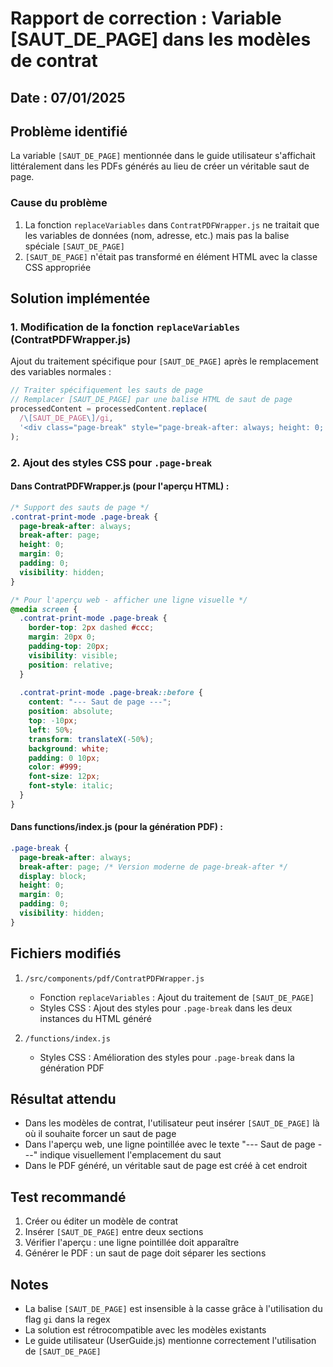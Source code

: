 # Rapport de correction : Variable [SAUT_DE_PAGE] dans les modèles de contrat

## Date : 07/01/2025

## Problème identifié

La variable `[SAUT_DE_PAGE]` mentionnée dans le guide utilisateur s'affichait littéralement dans les PDFs générés au lieu de créer un véritable saut de page.

### Cause du problème

1. La fonction `replaceVariables` dans `ContratPDFWrapper.js` ne traitait que les variables de données (nom, adresse, etc.) mais pas la balise spéciale `[SAUT_DE_PAGE]`
2. `[SAUT_DE_PAGE]` n'était pas transformé en élément HTML avec la classe CSS appropriée

## Solution implémentée

### 1. Modification de la fonction `replaceVariables` (ContratPDFWrapper.js)

Ajout du traitement spécifique pour `[SAUT_DE_PAGE]` après le remplacement des variables normales :

```javascript
// Traiter spécifiquement les sauts de page
// Remplacer [SAUT_DE_PAGE] par une balise HTML de saut de page
processedContent = processedContent.replace(
  /\[SAUT_DE_PAGE\]/gi,
  '<div class="page-break" style="page-break-after: always; height: 0; margin: 0; padding: 0;"></div>'
);
```

### 2. Ajout des styles CSS pour `.page-break`

#### Dans ContratPDFWrapper.js (pour l'aperçu HTML) :

```css
/* Support des sauts de page */
.contrat-print-mode .page-break {
  page-break-after: always;
  break-after: page;
  height: 0;
  margin: 0;
  padding: 0;
  visibility: hidden;
}

/* Pour l'aperçu web - afficher une ligne visuelle */
@media screen {
  .contrat-print-mode .page-break {
    border-top: 2px dashed #ccc;
    margin: 20px 0;
    padding-top: 20px;
    visibility: visible;
    position: relative;
  }
  
  .contrat-print-mode .page-break::before {
    content: "--- Saut de page ---";
    position: absolute;
    top: -10px;
    left: 50%;
    transform: translateX(-50%);
    background: white;
    padding: 0 10px;
    color: #999;
    font-size: 12px;
    font-style: italic;
  }
}
```

#### Dans functions/index.js (pour la génération PDF) :

```css
.page-break {
  page-break-after: always;
  break-after: page; /* Version moderne de page-break-after */
  display: block;
  height: 0;
  margin: 0;
  padding: 0;
  visibility: hidden;
}
```

## Fichiers modifiés

1. `/src/components/pdf/ContratPDFWrapper.js`
   - Fonction `replaceVariables` : Ajout du traitement de `[SAUT_DE_PAGE]`
   - Styles CSS : Ajout des styles pour `.page-break` dans les deux instances du HTML généré

2. `/functions/index.js`
   - Styles CSS : Amélioration des styles pour `.page-break` dans la génération PDF

## Résultat attendu

- Dans les modèles de contrat, l'utilisateur peut insérer `[SAUT_DE_PAGE]` là où il souhaite forcer un saut de page
- Dans l'aperçu web, une ligne pointillée avec le texte "--- Saut de page ---" indique visuellement l'emplacement du saut
- Dans le PDF généré, un véritable saut de page est créé à cet endroit

## Test recommandé

1. Créer ou éditer un modèle de contrat
2. Insérer `[SAUT_DE_PAGE]` entre deux sections
3. Vérifier l'aperçu : une ligne pointillée doit apparaître
4. Générer le PDF : un saut de page doit séparer les sections

## Notes

- La balise `[SAUT_DE_PAGE]` est insensible à la casse grâce à l'utilisation du flag `gi` dans la regex
- La solution est rétrocompatible avec les modèles existants
- Le guide utilisateur (UserGuide.js) mentionne correctement l'utilisation de `[SAUT_DE_PAGE]`